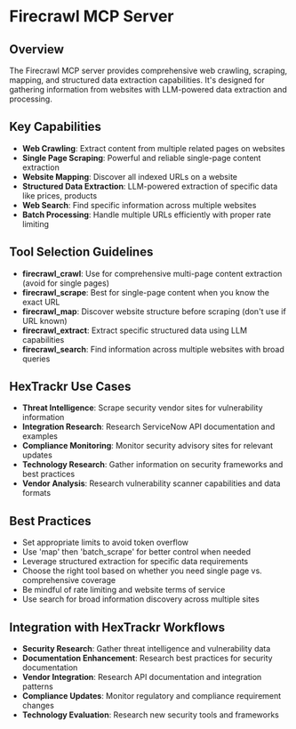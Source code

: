 # Firecrawl MCP Server

## Overview

The Firecrawl MCP server provides comprehensive web crawling, scraping, mapping, and structured data extraction capabilities. It's designed for gathering information from websites with LLM-powered data extraction and processing.

## Key Capabilities

- **Web Crawling**: Extract content from multiple related pages on websites
- **Single Page Scraping**: Powerful and reliable single-page content extraction
- **Website Mapping**: Discover all indexed URLs on a website
- **Structured Data Extraction**: LLM-powered extraction of specific data like prices, products
- **Web Search**: Find specific information across multiple websites
- **Batch Processing**: Handle multiple URLs efficiently with proper rate limiting

## Tool Selection Guidelines

- **firecrawl_crawl**: Use for comprehensive multi-page content extraction (avoid for single pages)
- **firecrawl_scrape**: Best for single-page content when you know the exact URL
- **firecrawl_map**: Discover website structure before scraping (don't use if URL known)
- **firecrawl_extract**: Extract specific structured data using LLM capabilities
- **firecrawl_search**: Find information across multiple websites with broad queries

## HexTrackr Use Cases

- **Threat Intelligence**: Scrape security vendor sites for vulnerability information
- **Integration Research**: Research ServiceNow API documentation and examples
- **Compliance Monitoring**: Monitor security advisory sites for relevant updates
- **Technology Research**: Gather information on security frameworks and best practices
- **Vendor Analysis**: Research vulnerability scanner capabilities and data formats

## Best Practices

- Set appropriate limits to avoid token overflow
- Use 'map' then 'batch_scrape' for better control when needed
- Leverage structured extraction for specific data requirements
- Choose the right tool based on whether you need single page vs. comprehensive coverage
- Be mindful of rate limiting and website terms of service
- Use search for broad information discovery across multiple sites

## Integration with HexTrackr Workflows

- **Security Research**: Gather threat intelligence and vulnerability data
- **Documentation Enhancement**: Research best practices for security documentation
- **Vendor Integration**: Research API documentation and integration patterns
- **Compliance Updates**: Monitor regulatory and compliance requirement changes
- **Technology Evaluation**: Research new security tools and frameworks
